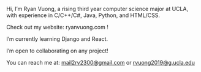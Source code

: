 Hi, I’m Ryan Vuong, a rising third year computer science major at UCLA, with experience in C/C++/C#, Java, Python, and HTML/CSS. 

Check out my website: ryanvuong.com !

I’m currently learning Django and React.

I’m open to collaborating on any project!

You can reach me at: mail2rv2300@gmail.com or
                     rvuong2019@g.ucla.edu
